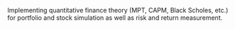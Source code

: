 Implementing quantitative finance theory (MPT, CAPM, Black Scholes, etc.) for portfolio and stock simulation as well as risk and return measurement.
